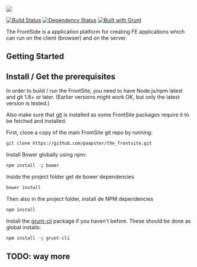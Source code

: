 <img src="http://www.paapster.nl/fs-logo-large.png"><br />


[![Build Status](https://travis-ci.org/paapster/the_frontsite.png?branch=master)](https://travis-ci.org/paapster/the_frontsite)
[![Dependency Status](https://david-dm.org/paapster/the_frontsite.png)](https://david-dm.org/paapster/the_frontsite)
[![Built with Grunt](https://cdn.gruntjs.com/builtwith.png)](http://gruntjs.com/)

The FrontSide is a application platform for creating FE applications which can run on the client (browser) and on the server. 

## Getting Started

Install / Get the prerequisites
----------------------------

In order to build / run the FrontSite, you need to have Node.js/npm latest and git 1.8+ or later.
(Earlier versions might work OK, but only the latest version is tested.)

Also make sure that [git](http://git-scm.com/) is installed as some FrontSite
packages require it to be fetched and installed.

First, clone a copy of the main FrontSite git repo by running:

```bash
git clone https://github.com/paapster/the_frontsite.git
```

Install Bower globally using npm:

```bash
npm install -g bower
```

Inside the project folder get de bower dependencies

```bash
bower install 
```

Then also in the project folder, install de NPM dependencies

```bash
npm install
```

Install the [grunt-cli](http://gruntjs.com/getting-started#installing-the-cli) package if you haven't before. These should be done as global installs:

```bash
npm install -g grunt-cli
```


TODO: way more
-----------


